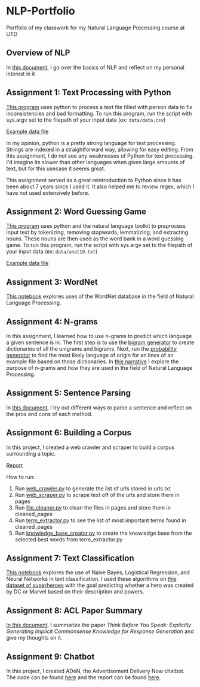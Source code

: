 # NLP-Portfolio
Portfolio of my classwork for my Natural Language Processing course at UTD

## Overview of NLP

In [this document](Overview_of_NLP.TXT), I go over the basics of NLP and reflect on my personal interest in it

## Assignment 1: Text Processing with Python

[This program](Assignment1.py) uses python to process a text file filled with person data to fix inconsistencies and bad formatting.
To run this program, run the script with sys.argv set to the filepath of your input data (ex: `data/data.csv`)

[Example data file](data/data.csv)

In my opinion, python is a pretty strong language for text processing. Strings are indexed in a straightforward way, allowing for easy editing. From this assignment, I do not see any weaknesses of Python for text processing. I'd imagine its slower than other languages when given large amounts of text, but for this usecase it seems great.

This assignment served as a great reintroduction to Python since it has been about 7 years since I used it. It also helped me to review regex, which I have not used extensively before.

## Assignment 2: Word Guessing Game

[This program](Assignment2.py) uses python and the natural language toolkit to preprocess input text by tokenizing, removing stopwords, lemmatizing, and extracting nouns. These nouns are then used as the word bank in a word guessing game.
To run this program, run the script with sys.argv set to the filepath of your input data (ex: `data/anat19.txt`)

[Example data file](data/anat19.txt)

## Assignment 3: WordNet

[This notebook](Assignment3.ipynb) explores uses of the WordNet database in the field of Natural Language Processing.

## Assignment 4: N-grams

In this assignment, I learned how to use n-grams to predict which language a given sentence is in. The first step is to use the [bigram generator](Assignment4/bigram_generator.py) to create dictionaries of all the unigrams and bigrams. Next, run the [probability generator](Assignment4/probability_generator.py) to find the most likely language of origin for an lines of an example file based on those dictionaries. In [this narrative](Assignment4/Ngrams_Narrative.pdf) I explore the purpose of n-grams and how they are used in the field of Natural Language Processing.

## Assignment 5: Sentence Parsing

In [this document](NLP_Sentence_Parsing.pdf), I try out different ways to parse a sentence and reflect on the pros and cons of each method.

## Assignment 6: Building a Corpus

In this project, I created a web crawler and scraper to build a corpus surrounding a topic.

[Report](Assignment6/Web_Scraping.pdf)

How to run:

1. Run [web_crawler.py](Assignment6/web_crawler.py) to generate the list of urls stored in urls.txt
2. Run [web_scraper.py](Assignment6/web_scraper.py) to scrape text off of the urls and store them in pages
3. Run [file_cleaner.py](Assignment6/file_cleaner.py) to clean the files in pages and store them in cleaned_pages
4. Run [term_extractor.py](Assignment6/term_extractor.py) to see the list of most important terms found in cleaned_pages
5. Run [knowledge_base_creator.py](Assignment6/knowledge_base_creator.py) to create the knowledge base from the selected best words from term_extractor.py

## Assignment 7: Text Classification

[This notebook](Assignment7.ipynb) explores the use of Naive Bayes, Logistical Regression, and Neural Networks in text classification.
I used these algorithms on [this dataset of superheroes](data/superheroes_nlp_dataset.csv) with the goal predicting whether a hero was created by DC or Marvel based on their description and powers.

## Assignment 8: ACL Paper Summary

[In this document](Assignment8.pdf), I summarize the paper *Think Before You Speak: Explicitly Generating Implicit Commonsense Knowledge for Response Generation* and give my thoughts on it.

## Assignment 9: Chatbot

In this project, I created ADeN, the Advertisement Delivery Now chatbot. The code can be found [here](Assignment9/app.py) and the report can be found [here](Assignment9/ChatbotReport.pdf).